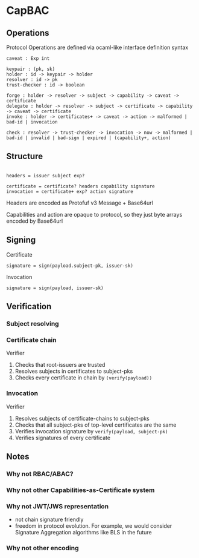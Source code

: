 # CapBAC

## Operations

Protocol Operations are defined via ocaml-like interface definition syntax

```
caveat : Exp int

keypair : (pk, sk)
holder : id -> keypair -> holder
resolver : id -> pk
trust-checker : id -> boolean

forge : holder -> resolver -> subject -> capability -> caveat -> certificate
delegate : holder -> resolver -> subject -> certificate -> capability -> caveat -> certificate
invoke : holder -> certificates+ -> caveat -> action -> malformed | bad-id | invocation

check : resolver -> trust-checker -> invocation -> now -> malformed | bad-id | invalid | bad-sign | expired | (capability+, action)
```

## Structure

```

headers = issuer subject exp?

certificate = certificate? headers capability signature 
invocation = certificate+ exp? action signature
```

Headers are encoded as Protofuf v3 Message + Base64url

Capabilities and action are opaque to protocol, so they just byte arrays encoded by Base64url

## Signing

Certificate 

```
signature = sign(payload.subject-pk, issuer-sk)
```

Invocation

```
signature = sign(payload, issuer-sk)
```


## Verification

### Subject resolving



### Certificate chain

Verifier

1. Checks that root-issuers are trusted
2. Resolves subjects in certificates to subject-pks
3. Checks every certificate in chain by `(verify(payload))`


### Invocation

Verifier

1. Resolves subjects of certificate-chains to subject-pks
2. Checks that all subject-pks of top-level certificates are the same
3. Verifies invocation signature by `verify(payload, subject-pk)`
4. Verifies signatures of every certificate


## Notes

### Why not RBAC/ABAC?

### Why not other Capabilities-as-Certificate system

### Why not JWT/JWS representation
* not chain signature friendly
* freedom in protocol evolution. For example, we would consider Signature Aggregation algorithms like BLS in the future

### Why not other encoding

